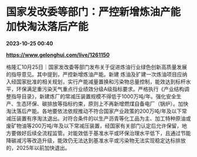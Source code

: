 # 国家发改委等部门：严控新增炼油产能 加快淘汰落后产能

**2023-10-25 00:40**

**https://www.gelonghui.com/live/1261150**

格隆汇10月25日｜国家发改委等部门发布关于促进炼油行业绿色创新高质量发展的指导意见。其中提到，严控新增炼油产能。新建 炼油及扩建一次炼油项目应纳入经国家批准的相关规划，实行产能减量置换和污染物总量控制，能效达到标杆水平，环保满足重污染天气重点行业绩效分级A级指标要求。严格执行《产业结构调整指导目录》，新建炼厂的常减压装置规模不得低于1000万吨/年。强化安全生产、生态环保、碳排放等指标约束，原则上不再新增燃煤自备电厂（锅炉）。加快淘汰落后产能。各地要依法依规推动不符合国家产业政策的200万吨/年及以下常减压装置有序淘汰退出。对符合条件的以生产沥青等化工品为主、加工特种原油或废矿物油等200万吨/年及以下常减压装置，经国家有关部门认定后允许保留，地方要做好后续全流程监管。对能效低于基准水平或环保治理水平低下，且通过节能降碳减污等改造升级，能效仍无法达到基准水平或污染物无法实现稳定达标排放的，2025年以前加快退出。